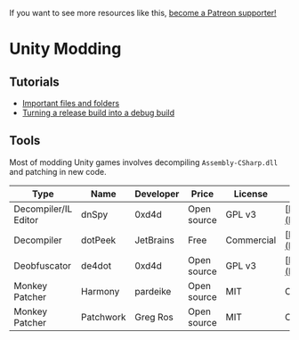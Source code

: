 <!-- TITLE: Unity -->

If you want to see more resources like this, [become a Patreon supporter!](https://www.patreon.com/fireundubh) 

# Unity Modding
## Tutorials

* [Important files and folders](/unity/important-files-and-folders)
* [Turning a release build into a debug build](/unity/turning-a-release-build-into-a-debug-build)

## Tools

Most of modding Unity games involves decompiling `Assembly-CSharp.dll` and patching in new code.

Type | Name | Developer | Price | License | Download | Website
--- | --- | --- | --- | --- | --- | ---
Decompiler/IL Editor | dnSpy | 0xd4d | Open source | GPL v3 | [https://ci.appveyor.com/project/0xd4d/dnspy/branch/master/artifacts](https://ci.appveyor.com/project/0xd4d/dnspy/branch/master/artifacts) | [GitHub](https://github.com/0xd4d/dnSpy)
Decompiler | dotPeek | JetBrains | Free | Commercial | [https://www.jetbrains.com/decompiler/download/](https://www.jetbrains.com/decompiler/download/) | [Official Website](https://www.jetbrains.com/decompiler/)
Deobfuscator | de4dot | 0xd4d | Open source | GPL v3 | [https://ci.appveyor.com/project/0xd4d/de4dot/branch/master/artifacts](https://ci.appveyor.com/project/0xd4d/de4dot/branch/master/artifacts) | [GitHub](https://github.com/0xd4d/de4dot)
Monkey Patcher | Harmony | pardeike | Open source | MIT | Compile from source code | [GitHub](https://github.com/pardeike/Harmony)
Monkey Patcher | Patchwork | Greg Ros | Open source | MIT | Compile from source code | [GitHub](https://github.com/GregRos/Patchwork)
